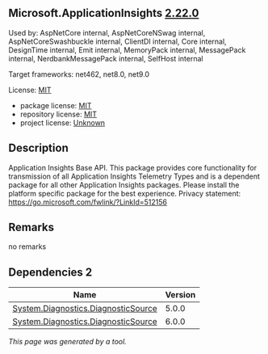 Microsoft.ApplicationInsights [2.22.0](https://www.nuget.org/packages/Microsoft.ApplicationInsights/2.22.0)
--------------------

Used by: AspNetCore internal, AspNetCoreNSwag internal, AspNetCoreSwashbuckle internal, ClientDI internal, Core internal, DesignTime internal, Emit internal, MemoryPack internal, MessagePack internal, NerdbankMessagePack internal, SelfHost internal

Target frameworks: net462, net8.0, net9.0

License: [MIT](../../../../licenses/mit) 

- package license: [MIT](https://licenses.nuget.org/MIT) 
- repository license: [MIT](https://github.com/Microsoft/ApplicationInsights-dotnet) 
- project license: [Unknown](https://go.microsoft.com/fwlink/?LinkId=392727) 

Description
-----------
Application Insights Base API. This package provides core functionality for transmission of all Application Insights Telemetry Types and is a dependent package for all other Application Insights packages. Please install the platform specific package for the best experience. Privacy statement: https://go.microsoft.com/fwlink/?LinkId=512156

Remarks
-----------
no remarks


Dependencies 2
-----------

|Name|Version|
|----------|:----|
|[System.Diagnostics.DiagnosticSource](../../../../packages/nuget.org/system.diagnostics.diagnosticsource/5.0.0)|5.0.0|
|[System.Diagnostics.DiagnosticSource](../../../../packages/nuget.org/system.diagnostics.diagnosticsource/6.0.0)|6.0.0|

*This page was generated by a tool.*